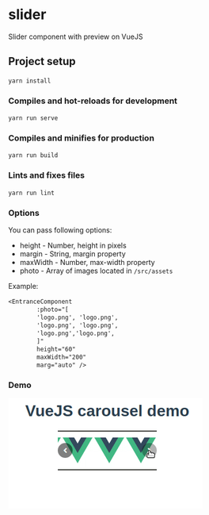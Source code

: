 # slider

Slider component with preview on VueJS

## Project setup
```
yarn install
```

### Compiles and hot-reloads for development
```
yarn run serve
```

### Compiles and minifies for production
```
yarn run build
```

### Lints and fixes files
```
yarn run lint
```

### Options 

You can pass following options:

* height - Number, height in pixels
* margin - String, margin property
* maxWidth - Number, max-width property
* photo - Array of images located in `/src/assets` 

Example:

```vue
<EntranceComponent 
        :photo="[
        'logo.png', 'logo.png', 
        'logo.png', 'logo.png', 
        'logo.png','logo.png', 
        ]" 
        height="60" 
        maxWidth="200"
        marg="auto" />
```
### Demo 

<img src="slider_demo.gif" alt="demo">

